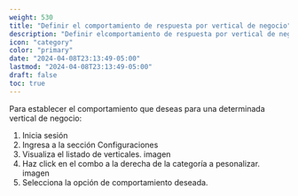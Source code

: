 ```yaml
---
weight: 530
title: "Definir el comportamiento de respuesta por vertical de negocio"
description: "Definir elcomportamiento de respuesta por vertical de negocio"
icon: "category"
color: "primary"
date: "2024-04-08T23:13:49-05:00"
lastmod: "2024-04-08T23:13:49-05:00"
draft: false
toc: true
---
```


Para establecer el comportamiento que deseas para una determinada vertical de negocio:

1. Inicia sesión
2. Ingresa a la sección Configuraciones
3. Visualiza el listado de verticales.
imagen
4. Haz click en el combo a la derecha de la categoría a pesonalizar.
imagen
5. Selecciona la opción de comportamiento deseada.




